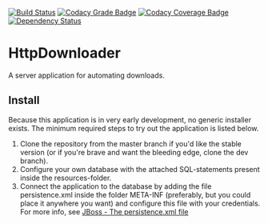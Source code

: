 [![Build Status](https://travis-ci.org/dannil/HttpDownloader.svg?branch=dev)](https://travis-ci.org/dannil/HttpDownloader)
[![Codacy Grade Badge](https://api.codacy.com/project/badge/grade/00c9801017e64464ad853a618143ff98)](https://www.codacy.com/app/dannil/HttpDownloader)
[![Codacy Coverage Badge](https://api.codacy.com/project/badge/coverage/00c9801017e64464ad853a618143ff98)](https://www.codacy.com/app/dannil/HttpDownloader)
[![Dependency Status](https://www.versioneye.com/user/projects/546cceb681010618c7000571/badge.svg?style=flat)](https://www.versioneye.com/user/projects/546cceb681010618c7000571)

# HttpDownloader

A server application for automating downloads.

## Install

Because this application is in very early development, no generic installer exists. The minimum required steps to try out the application is listed below.

1. Clone the repository from the master branch if you'd like the stable version (or if you're brave and want the bleeding edge, clone the dev branch). 
2. Configure your own database with the attached SQL-statements present inside the resources-folder.
3. Connect the application to the database by adding the file persistence.xml inside the folder META-INF (preferably, but you could place it anywhere you want) 
and configure this file with your credentials. For more info, see [JBoss - The persistence.xml file](https://docs.jboss.org/jbossas/docs/Server_Configuration_Guide/4/html/ch01s02s01.html)